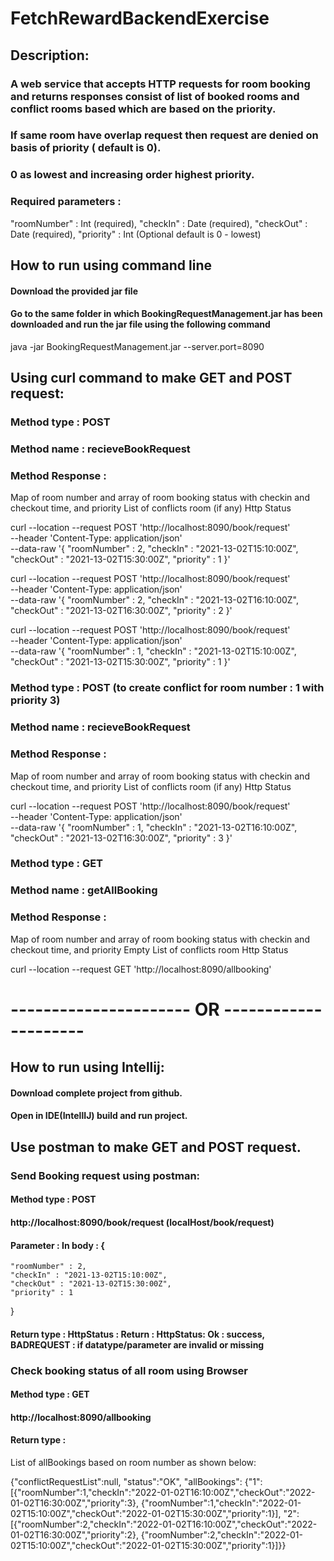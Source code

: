 # FetchRewardBackendExercise
## Description:
### A web service that accepts HTTP requests for room booking and returns responses consist of list of booked rooms and conflict rooms based which are based on the priority.
### If same room have overlap request then request are denied on basis of priority ( default is 0).
### 0 as lowest and increasing order highest priority.
### Required parameters : 
 "roomNumber" : Int (required),
 "checkIn" : Date (required),
 "checkOut" : Date (required),
"priority" : Int (Optional default is 0 - lowest)


## How to run using command line
#### Download the provided jar file
#### Go to the same folder in which BookingRequestManagement.jar has been downloaded and run the jar file using the following command
java -jar BookingRequestManagement.jar --server.port=8090

## Using curl command to make GET and POST request:

### Method type : POST
### Method name : recieveBookRequest
### Method Response : 
Map of room number and array of room booking status with checkin and checkout time, and priority
List of conflicts room (if any)
Http Status


curl --location --request POST 'http://localhost:8090/book/request' \
--header 'Content-Type: application/json' \
--data-raw '{
    "roomNumber" : 2,
    "checkIn" : "2021-13-02T15:10:00Z",
    "checkOut" : "2021-13-02T15:30:00Z",
    "priority" : 1
}'



curl --location --request POST 'http://localhost:8090/book/request' \
--header 'Content-Type: application/json' \
--data-raw '{
    "roomNumber" : 2,
    "checkIn" : "2021-13-02T16:10:00Z",
    "checkOut" : "2021-13-02T16:30:00Z",
    "priority" : 2
}'

curl --location --request POST 'http://localhost:8090/book/request' \
--header 'Content-Type: application/json' \
--data-raw '{
    "roomNumber" : 1,
    "checkIn" : "2021-13-02T15:10:00Z",
    "checkOut" : "2021-13-02T15:30:00Z",
    "priority" : 1
}'


### Method type : POST (to create conflict for room number : 1 with priority 3)
### Method name : recieveBookRequest
### Method Response : 
Map of room number and array of room booking status with checkin and checkout time, and priority
List of conflicts room (if any)
Http Status

curl --location --request POST 'http://localhost:8090/book/request' \
--header 'Content-Type: application/json' \
--data-raw '{
    "roomNumber" : 1,
    "checkIn" : "2021-13-02T16:10:00Z",
    "checkOut" : "2021-13-02T16:30:00Z",
    "priority" : 3
}'


### Method type : GET 
### Method name : getAllBooking
### Method Response : 
Map of room number and array of room booking status with checkin and checkout time, and priority
Empty List of conflicts room
Http Status

curl --location --request GET 'http://localhost:8090/allbooking'


# ---------------------- OR ---------------------

## How to run using Intellij:
#### Download complete project from github.
#### Open in IDE(IntellIJ) build and run project.

## Use postman to make GET and POST request.

### Send Booking request using postman:
#### Method type : POST
#### http://localhost:8090/book/request (localHost/book/request)
#### Parameter : In body : {
    "roomNumber" : 2, 
    "checkIn" : "2021-13-02T15:10:00Z", 
    "checkOut" : "2021-13-02T15:30:00Z", 
    "priority" : 1
}
#### Return type : HttpStatus : Return : HttpStatus: Ok : success,  BADREQUEST : if datatype/parameter are invalid or missing


### Check booking status of all room using Browser
#### Method type : GET
#### http://localhost:8090/allbooking
#### Return type : 
List of allBookings based on room number as shown below:

{"conflictRequestList":null,
"status":"OK",
"allBookings":
{"1":
[{"roomNumber":1,"checkIn":"2022-01-02T16:10:00Z","checkOut":"2022-01-02T16:30:00Z","priority":3},
{"roomNumber":1,"checkIn":"2022-01-02T15:10:00Z","checkOut":"2022-01-02T15:30:00Z","priority":1}],
"2":
[{"roomNumber":2,"checkIn":"2022-01-02T16:10:00Z","checkOut":"2022-01-02T16:30:00Z","priority":2},
{"roomNumber":2,"checkIn":"2022-01-02T15:10:00Z","checkOut":"2022-01-02T15:30:00Z","priority":1}]}}



